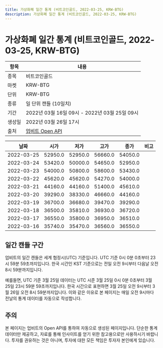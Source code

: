 ```yaml
---
title: 가상화폐 일간 통계 (비트코인골드, 2022-03-25, KRW-BTG)
description: 가상화폐 일간 통계 (비트코인골드, 2022-03-25, KRW-BTG)
---
```


가상화폐 일간 통계 (비트코인골드, 2022-03-25, KRW-BTG)
===

|항목|내용|
|--|--|
|종목|비트코인골드|
|마켓|KRW-BTG|
|단위|KRW-BTG|
|종류|일 단위 캔들 (10일치)|
|기간|2022년 03월 16일 09시 - 2022년 03월 25일 09시|
|생성일|2022년 03월 26일 17시|
|출처|[업비트 Open API](https://docs.upbit.com)|


|날짜|시가|저가|고가|종가|비고|
|--|--|--|--|--|--|
|2022-03-25|52950.0|52950.0|56660.0|54050.0|    |
|2022-03-24|53420.0|50000.0|54650.0|52950.0|    |
|2022-03-23|54000.0|50800.0|58600.0|53430.0|    |
|2022-03-22|45620.0|45620.0|54270.0|54000.0|    |
|2022-03-21|44160.0|44160.0|51400.0|45610.0|    |
|2022-03-20|39290.0|38330.0|46660.0|44160.0|    |
|2022-03-19|36700.0|36680.0|39470.0|39290.0|    |
|2022-03-18|36500.0|35810.0|36930.0|36720.0|    |
|2022-03-17|36550.0|35800.0|36950.0|36510.0|    |
|2022-03-16|35740.0|35470.0|36560.0|36550.0|    |


일간 캔들 구간
---
업비트의 일간 캔들은 세계 협정시(UTC) 기준입니다. 
UTC 기준 0시 0분 0초부터 23시 59분 59초까지입니다. 
한국 시간인 KST 기준으로는 전일 오전 9시부터 다음날 오전 8시 59분까지입니다. 


예를들면, UTC 기준 3월 25일 데이터는 UTC 시준 3월 25일 0시 0분 0초부터 3월 25일 23시 59분 59초까지입니다. 
한국 시간으로 표현하면 3월 25일 오전 9시부터 3월 26일 오전 8시 59분까지입니다. 
이와 같은 이유로 본 페이지는 매일 오전 9시마다 전날의 통계 데이터를 자동으로 작성합니다. 


주의
---


본 페이지는 업비트의 Open API를 통하여 자동으로 생성된 페이지입니다. 
단순한 통계 데이터만 제공하고, 자료를 통해 인사이트를 얻기 위한 참고용으로만 사용하시기 바랍니다. 
투자를 권유하는 것은 아니며, 투자에 대한 모든 책임은 투자자 본인에게 있습니다. 
